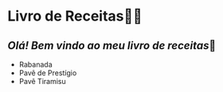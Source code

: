 # **Livro de Receitas**:man_cook: 

##  _Olá! Bem vindo ao meu livro de receitas_:wave:

-  Rabanada
-  Pavê de Prestígio
-  Pavê Tiramisu
